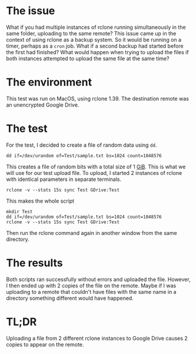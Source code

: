 # The issue

What if you had multiple instances of rclone running simultaneously in the same
folder, uploading to the same remote? This issue came up in the context of
using rclone as a backup system. So it would be running on a timer, perhaps as a
`cron` job. What if a second backup had started before the first had finished?
What would happen when trying to upload the files if both instances attempted to
upload the same file at the same time?

# The environment

This test was run on MacOS, using rclone 1.39. The destination remote was an
unencrypted Google Drive.

# The test

For the test, I decided to create a file of random data using `dd`.

```
dd if=/dev/urandom of=Test/sample.txt bs=1024 count=1048576
```

This creates a file of random bits with a total size of 1 [GiB][BS]. This is
what we will use for our test upload file. To upload, I started 2 instances of
rclone with identical parameters in separate terminals.

```
rclone -v --stats 15s sync Test GDrive:Test
```

This makes the whole script

```
mkdir Test
dd if=/dev/urandom of=Test/sample.txt bs=1024 count=1048576
rclone -v --stats 15s sync Test GDrive:Test
```

Then run the rclone command again in another window from the same directory.

# The results

Both scripts ran successfully without errors and uploaded the file. However, I
then ended up with 2 copies of the file on the remote. Maybe if I was uploading
to a remote that couldn't have files with the same name in a directory something
different would have happened.

# TL;DR

Uploading a file from 2 different rclone instances to Google Drive causes 2
copies to appear on the remote.

[BS]:https://www.linkedin.com/pulse/20140814132922-176099595-mb-vs-mib-gb-vs-gib
